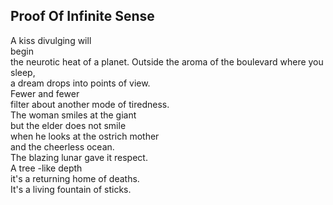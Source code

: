 Proof Of Infinite Sense
-----------------------
A kiss divulging will  
begin  
the neurotic heat of a planet. Outside the aroma of the boulevard where you sleep,  
a dream drops into points of view.  
Fewer and fewer  
filter about another mode of tiredness.  
The woman smiles at the giant  
but the elder does not smile  
when he looks at the ostrich mother  
and the cheerless ocean.  
The blazing lunar gave it respect.  
A tree -like depth  
it's a returning home of deaths.  
It's a living fountain of sticks.  

